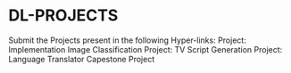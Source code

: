 # DL-PROJECTS

Submit the Projects present in the following Hyper-links:
Project: Implementation Image Classification
Project: TV Script Generation
Project: Language Translator
Capestone Project

